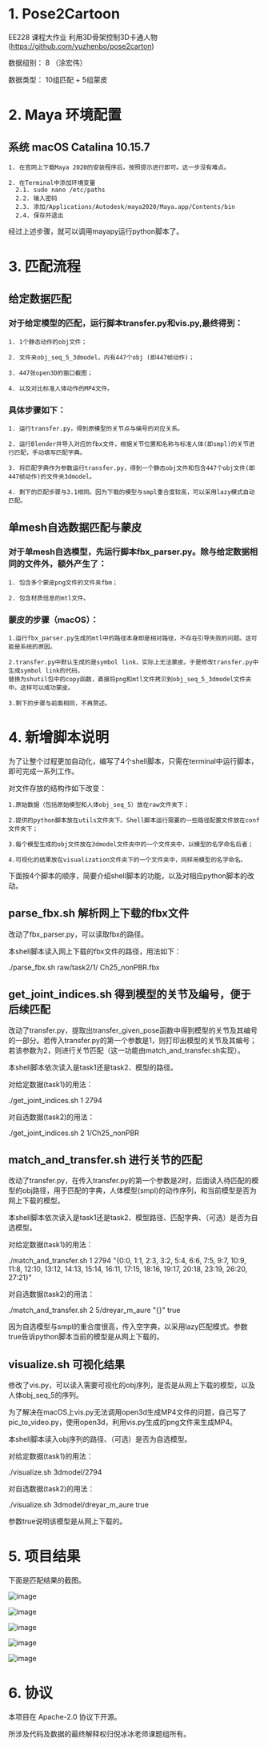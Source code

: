 # 1. Pose2Cartoon 

EE228 课程大作业 利用3D骨架控制3D卡通人物 (https://github.com/yuzhenbo/pose2carton) 

数据组别： 8 （涂宏伟）

数据类型： 10组匹配 + 5组蒙皮

# 2. Maya 环境配置
  ## 系统 macOS Catalina 10.15.7
    
    1. 在官网上下载Maya 2020的安装程序后，按照提示进行即可。这一步没有难点。
    
    2. 在Terminal中添加环境变量
      2.1. sudo nano /etc/paths
      2.2. 输入密码
      2.3. 添加/Applications/Autodesk/maya2020/Maya.app/Contents/bin
      2.4. 保存并退出

经过上述步骤，就可以调用mayapy运行python脚本了。



# 3. 匹配流程

  ## 给定数据匹配
  
  ### 对于给定模型的匹配，运行脚本transfer.py和vis.py,最终得到：
    
    1. 1个静态动作的obj文件；
    
    2. 文件夹obj_seq_5_3dmodel，内有447个obj (即447帧动作)；
    
    3. 447张open3D的窗口截图；
    
    4. 以及对比标准人体动作的MP4文件。

  ### 具体步骤如下：
   
    1. 运行transfer.py，得到原模型的关节点与编号的对应关系。
    
    2. 运行Blender并导入对应的fbx文件，根据关节位置和名称与标准人体(即smpl)的关节进行匹配，手动填写匹配字典。
    
    3. 将匹配字典作为参数运行transfer.py，得到一个静态obj文件和包含447个obj文件(即447帧动作)的文件夹3dmodel。
    
    4. 剩下的匹配步骤与3.1相同。因为下载的模型与smpl重合度较高，可以采用lazy模式自动匹配。


  ## 单mesh自选数据匹配与蒙皮

  ### 对于单mesh自选模型，先运行脚本fbx_parser.py。除与给定数据相同的文件外，额外产生了：
    
    1. 包含多个蒙皮png文件的文件夹fbm；
    
    2. 包含材质信息的mtl文件。

  ### 蒙皮的步骤（macOS）：

    1.运行fbx_parser.py生成的mtl中的路径本身即是相对路径，不存在引导失败的问题。这可能是系统的原因。

    2.transfer.py中默认生成的是symbol link，实际上无法蒙皮。于是修改transfer.py中生成symbol link的代码，
    替换为shutil包中的copy函数，直接将png和mtl文件拷贝到obj_seq_5_3dmodel文件夹中。这样可以成功蒙皮。

    3.剩下的步骤与前面相同，不再赘述。

# 4. 新增脚本说明

  为了让整个过程更加自动化，编写了4个shell脚本，只需在terminal中运行脚本，即可完成一系列工作。
  
  对文件存放的结构作如下改变：
  
    1.原始数据（包括原始模型和人体obj_seq_5）放在raw文件夹下；

    2.提供的python脚本放在utils文件夹下。Shell脚本运行需要的一些路径配置文件放在conf文件夹下；

    3.每个模型生成的obj文件放在3dmodel文件夹中的一个文件夹中，以模型的名字命名后者；

    4.可视化的结果放在visualization文件夹下的一个文件夹中，同样用模型的名字命名。

  下面按4个脚本的顺序，简要介绍shell脚本的功能，以及对相应python脚本的改动。

  ## parse_fbx.sh 解析网上下载的fbx文件

  改动了fbx_parser.py，可以读取fbx的路径。
  
  本shell脚本读入网上下载的fbx文件的路径，用法如下：
  
  ./parse_fbx.sh raw/task2/1/ Ch25_nonPBR.fbx
  
  ## get_joint_indices.sh 得到模型的关节及编号，便于后续匹配

  改动了transfer.py，提取出transfer_given_pose函数中得到模型的关节及其编号的一部分。若传入transfer.py的第一个参数是1，则打印出模型的关节及其编号；若该参数为2，则进行关节匹配（这一功能由match_and_transfer.sh实现）。
  
  本shell脚本依次读入是task1还是task2、模型的路径。
  
  对给定数据(task1)的用法：
  
  ./get_joint_indices.sh 1 2794
  
  对自选数据(task2)的用法：
  
  ./get_joint_indices.sh 2 1/Ch25_nonPBR

  ## match_and_transfer.sh 进行关节的匹配
  
  改动了transfer.py，在传入transfer.py的第一个参数是2时，后面读入待匹配的模型的obj路径，用于匹配的字典，人体模型(smpl)的动作序列，和当前模型是否为网上下载的模型。
  
  本shell脚本依次读入是task1还是task2、模型路径、匹配字典、（可选）是否为自选模型。
  
  对给定数据(task1)的用法：
  
  ./match_and_transfer.sh 1 2794 "{0:0, 1:1, 2:3, 3:2, 5:4, 6:6, 7:5, 9:7, 10:9, 11:8, 12:10, 13:12, 14:13, 15:14, 16:11, 17:15, 18:16, 19:17, 20:18, 23:19, 26:20, 27:21}"
  
  对自选数据(task2)的用法：
  
  ./match_and_transfer.sh 2 5/dreyar_m_aure "{}" true
  
  因为自选模型与smpl的重合度很高，传入空字典，以采用lazy匹配模式。参数true告诉python脚本当前的模型是从网上下载的。

  ## visualize.sh 可视化结果

  修改了vis.py，可以读入需要可视化的obj序列，是否是从网上下载的模型，以及人体obj_seq_5的序列。
  
  为了解决在macOS上vis.py无法调用open3d生成MP4文件的问题，自己写了pic_to_video.py，使用open3d，利用vis.py生成的png文件来生成MP4。
  
  本shell脚本读入obj序列的路径、（可选）是否为自选模型。
  
  对给定数据(task1)的用法：
  
  ./visualize.sh 3dmodel/2794
  
  对自选数据(task2)的用法：
  
  ./visualize.sh 3dmodel/dreyar_m_aure true
  
  参数true说明该模型是从网上下载的。

# 5. 项目结果

  下面是匹配结果的截图。

  ![image](/img/result1.png)
  
  ![image](/img/result2.png)

  ![image](/img/result3.png)

  ![image](/img/result4.png)

  ![image](/img/result5.png)


# 6. 协议 
  
  本项目在 Apache-2.0 协议下开源。

  所涉及代码及数据的最终解释权归倪冰冰老师课题组所有。
